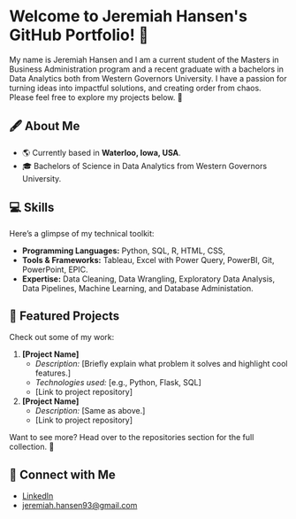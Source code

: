 # Welcome to Jeremiah Hansen's GitHub Portfolio! 🌟

My name is Jeremiah Hansen and I am a current student of the Masters in Business Administration program and a recent graduate with a bachelors in Data Analytics both from Western Governors University. I have a passion for turning ideas into impactful solutions, and creating order from chaos. Please feel free to explore my projects below.  🚀

## 🖋️ About Me
- 🌎 Currently based in **Waterloo, Iowa, USA**.
- 🎓 Bachelors of Science in Data Analytics from Western Governors University.

## 💻 Skills
Here’s a glimpse of my technical toolkit:
- **Programming Languages:** Python, SQL, R, HTML, CSS, 
- **Tools & Frameworks:** Tableau, Excel with Power Query, PowerBI, Git, PowerPoint, EPIC.
- **Expertise:** Data Cleaning, Data Wrangling, Exploratory Data Analysis, Data Pipelines, Machine Learning, and Database Administation.

## 🌟 Featured Projects
Check out some of my work:
1. **[Project Name]**
   - *Description:* [Briefly explain what problem it solves and highlight cool features.]
   - *Technologies used:* [e.g., Python, Flask, SQL]
   - [Link to project repository]
2. **[Project Name]**
   - *Description:* [Same as above.]
   - [Link to project repository]

Want to see more? Head over to the repositories section for the full collection. 🎉

## 🔗 Connect with Me
- [LinkedIn](https://linkedin.com/in/yourprofile)
- jeremiah.hansen93@gmail.com

